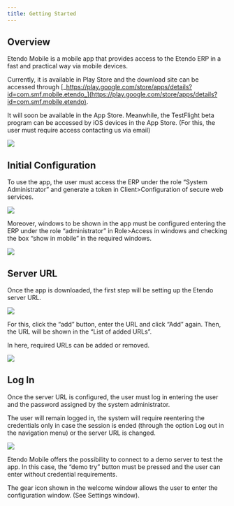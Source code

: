 ```yaml
---
title: Getting Started
---
```

## Overview

Etendo Mobile is a mobile app that provides access to the Etendo ERP in a fast and practical way via mobile devices. 

Currently, it is available in Play Store and the download site can be accessed through [_https://play.google.com/store/apps/details?id=com.smf.mobile.etendo_](https://play.google.com/store/apps/details?id=com.smf.mobile.etendo).

It will soon be available in the App Store. Meanwhile, the TestFlight beta program can be accessed by iOS devices in the App Store. (For this, the user must require access contacting us via email)

![](/docs/assets/drive/xMu1tdNk_I8V5plzffZYTcC9Iw3TBKPPHNqoHQNsi8s1fN1SPWfqNn0oJTiNYdUTzsGIjXrswAv4O0jqbT9xVWLPLqOfJavmwQ0pwzG-kqmBNR0p9_QQHO4NvkP9breZuWoR3qjW.png)

## **Initial Configuration**

To use the app, the user must access the ERP under the role “System Administrator” and generate a token in Client>Configuration of secure web services.

![](/docs/assets/drive/FsABaJyI_6qxEtcAclALLbHXvoZbuMyyj9Md6M4_7ohvisQ3GVMEjCX05xjdPzRmvgcNqbMku306aaQTxrh34HckHZHBnXcy9iOXQypHsJSGLroa2lGI4Mzr_qPEOiWVc7JYEEGl.png)

Moreover, windows to be shown in the app must be configured entering the ERP under the role “administrator” in Role>Access in windows and checking the box “show in mobile” in the required windows.

![](/docs/assets/drive/WgAVMD7_UawKp1eedwjq260FyWU41AFdrcP_bK3sS3mm1aM6ZVT7oCnfTd8eiydWSDKpSRQf9eAspqn0PCCNK2sLLd9i_77-LObYTJmA3QbSXK5I4hKxhqT-9Ux788FRmZRdBaZQ.png)

## **Server URL**

Once the app is downloaded, the first step will be setting up the Etendo server URL.

![](/docs/assets/drive/gH4RGzqc_72n4XWPI8mNHG0J8Mxp_jcKD4I5csUf8tuyV0dIUhM1sG50ktUbaMrJvWglv0QblwuOnuLN0a5H_65imaA9rvoVFytd_-E_muFqu75sArDh0p83uhoy69PBfFBJDwgM.png)

For this, click the “add” button, enter the URL and click “Add” again. Then, the URL will be shown in the “List of added URLs”.

In here, required URLs can be added or removed.

![](/docs/assets/drive/ce_B9g3PQBbKIIpK84yrPJ95st1kr-hLP8ugK7qNnebal__mCMGLa3Aj1GRl_7lS1FcScSQOND58bQAD-pxehF0YU4Y07rugGwtjKLeNmUb1oJVDlDlff2TLDUbBDyUCL0W8RzWs.png)

## **Log In**

Once the server URL is configured, the user must log in entering the user and the password assigned by the system administrator.

The user will remain logged in, the system will require reentering the credentials only in case the session is ended (through the option Log out in the navigation menu) or the server URL is changed.

![](/docs/assets/drive/VXtAkTh3KVGdFCAClZ5kd0SdS3Ae196dKgP1538Fv4QPd2YyMFlfhJ-K7ZVhbatP6cI78MQW4fEGIpZ7xDg_i0qAAxBjnx-2iamqlQn-mvstx-yBIp94JqFnkZ0s_9hRMuwyzClT.png)

Etendo Mobile offers the possibility to connect to a demo server to test the app. In this case, the “demo try” button must be pressed and the user can enter without credential requirements.

The gear icon shown in the welcome window allows the user to enter the configuration window. (See Settings window).